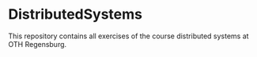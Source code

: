 # DistributedSystems
This repository contains all exercises of the course distributed systems at OTH Regensburg.
